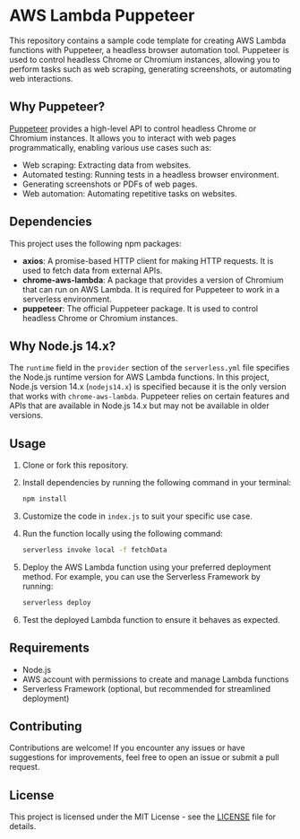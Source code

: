 # AWS Lambda Puppeteer

This repository contains a sample code template for creating AWS Lambda functions with Puppeteer, a headless browser automation tool. Puppeteer is used to control headless Chrome or Chromium instances, allowing you to perform tasks such as web scraping, generating screenshots, or automating web interactions.

## Why Puppeteer?

[Puppeteer](https://github.com/puppeteer/puppeteer) provides a high-level API to control headless Chrome or Chromium instances. It allows you to interact with web pages programmatically, enabling various use cases such as:

- Web scraping: Extracting data from websites.
- Automated testing: Running tests in a headless browser environment.
- Generating screenshots or PDFs of web pages.
- Web automation: Automating repetitive tasks on websites.

## Dependencies

This project uses the following npm packages:

- **axios**: A promise-based HTTP client for making HTTP requests. It is used to fetch data from external APIs.
- **chrome-aws-lambda**: A package that provides a version of Chromium that can run on AWS Lambda. It is required for Puppeteer to work in a serverless environment.
- **puppeteer**: The official Puppeteer package. It is used to control headless Chrome or Chromium instances.

## Why Node.js 14.x?

The `runtime` field in the `provider` section of the `serverless.yml` file specifies the Node.js runtime version for AWS Lambda functions. In this project, Node.js version 14.x (`nodejs14.x`) is specified because it is the only version that works with `chrome-aws-lambda`. Puppeteer relies on certain features and APIs that are available in Node.js 14.x but may not be available in older versions.

## Usage

1. Clone or fork this repository.
2. Install dependencies by running the following command in your terminal:

    ```bash
    npm install
    ```

3. Customize the code in `index.js` to suit your specific use case.
4. Run the function locally using the following command:

    ```bash
    serverless invoke local -f fetchData
    ```

5. Deploy the AWS Lambda function using your preferred deployment method. For example, you can use the Serverless Framework by running:

    ```bash
    serverless deploy
    ```

6. Test the deployed Lambda function to ensure it behaves as expected.  


## Requirements

- Node.js
- AWS account with permissions to create and manage Lambda functions
- Serverless Framework (optional, but recommended for streamlined deployment)

## Contributing

Contributions are welcome! If you encounter any issues or have suggestions for improvements, feel free to open an issue or submit a pull request.

## License

This project is licensed under the MIT License - see the [LICENSE](LICENSE) file for details.